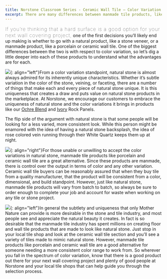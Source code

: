 ```yaml
---
title: Norstone Classroom Series - Ceramic Wall Tile – Color Variation in Natural Stone vs Manmade Tile Products
excerpt: There are many differences between manmade tile products, like porcelains and ceramics, as compared to natural stone. One of the most noticeable is color variation – something that can be tightly controlled when tile is manufactured versus something Mother Nature dictates when it comes to natural stone. Learn more about why color can vary and figure out what type of product works best for you.
---
```


<span style="font-size:16px;font-weight:lighter;letter-spacing:1px">If you’re thinking that a hard surface is a good option for your next wall covering project,</span> one of the first decisions you’ll likely end up making is whether to go with a natural product, like a stone veneer, or a manmade product, like a porcelain or ceramic wall tile. One of the biggest differences between the two is with respect to color variation, so let’s dig a little deeper into each of these products to understand what the advantages are for each.

![](/assets/images/blog/Ceramic%20Wall%20Tile%20-%20Natural%20Stone%20Veneer.png){: align="left"}From a color variation standpoint, natural stone is almost always admired for its inherently unique characteristics. Whether it’s subtle variation in the color of the stone, veining, or faceting, there are a number of things that make each and every piece of natural stone unique. It is this uniqueness that creates a draw and puts value on natural stone products in the marketplace. At Norstone, we encourage our customers to embrace the uniqueness of natural stone and the color variations it brings in products like our [Ochre Blend](/products/rock-panels/ochre/) and [Ivory](/products/rock-panels/ivory/) Rock Panels.

The flip side of the argument with natural stone is that some people will be looking for a less varied, more consistent look. While this person might be enamored with the idea of having a natural stone backsplash, the idea of rose colored vein running through their White Quartz keeps them up at night.

![](/assets/images/blog/Ceramic%20Wall%20Tile%20-%20Kitchen%20Backsplash.png){: align="right"}For those unable or unwilling to accept the color variations in natural stone, manmade tile products like porcelain and ceramic wall tile are a great alternative. Since these products are manmade, there is control over the output in terms of color and any other variation. Ceramic wall tile buyers can be reasonably assured that when they buy tile from a quality manufacturer, that the product will be consistent from a color, dimensional, and build standpoint. However, just like natural stone, manmade tile products will vary from batch to batch, so always be sure to order enough to complete your job and account for waste when working on any tile or stone project.

![](/assets/images/blog/Ceramic%20Wall%20Tile%20-%20Natural%20Stone%20Look.png){: align="left"}In general the subtlety and uniqueness that only Mother Nature can provide is more desirable in the stone and tile industry, and most people see and appreciate the natural beauty it creates. In fact is so desirable that the manmade tile industry has spent millions on creating floor and wall tile products that are made to look like natural stone. Just stop in your local tile shop and look at the ceramic wall tile section and you’ll see a variety of tiles made to mimic natural stone. However, manmade tile products like porcelain and ceramic wall tile are a good alternative for someone needing a more consistent color range to work from. So wherever you fall in the spectrum of color variation, know that there is a good product out there for your next wall covering project and plenty of good people at Norstone and your local tile shops that can help guide you through the selection process.
